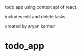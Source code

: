 todo app using context api of react.

includes edit and delete tasks.


created by aryan karmur
# todo_app
